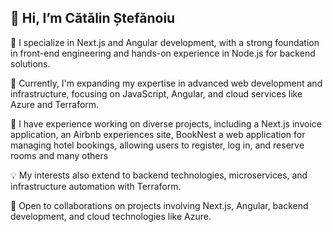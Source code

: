 ## 👋 Hi, I’m Cătălin Ștefănoiu

👀 I specialize in Next.js and Angular development, with a strong foundation in front-end engineering and hands-on experience in Node.js for backend solutions.

🌱 Currently, I'm expanding my expertise in advanced web development and infrastructure, focusing on JavaScript, Angular, and cloud services like Azure and Terraform.

💼 I have experience working on diverse projects, including a Next.js invoice application, an Airbnb experiences site, BookNest a web application for managing hotel bookings, allowing users to register, log in, and reserve rooms and many others

💡 My interests also extend to backend technologies, microservices, and infrastructure automation with Terraform.

💞️ Open to collaborations on projects involving Next.js, Angular, backend development, and cloud technologies like Azure.

<!--
**catalinstefanoiu/catalinstefanoiu** is a ✨ _special_ ✨ repository because its `README.md` (this file) appears on your GitHub profile

-->
